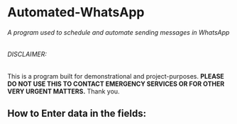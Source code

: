 # Automated-WhatsApp
 ###### A program used to schedule and automate sending messages in WhatsApp
 
 ###### DISCLAIMER: 
 This is a program built for demonstrational and project-purposes. **PLEASE DO NOT USE THIS TO CONTACT EMERGENCY SERVICES OR FOR OTHER VERY URGENT MATTERS.** Thank you.
 
 ## How to Enter data in the fields:
